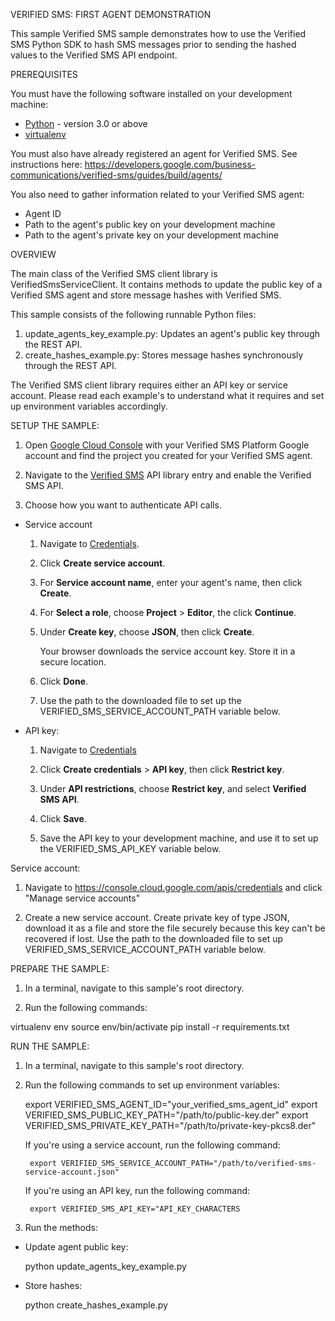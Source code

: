 VERIFIED SMS: FIRST AGENT DEMONSTRATION

This sample Verified SMS sample demonstrates how to use the Verified SMS Python SDK to hash SMS
messages prior to sending the hashed values to the Verified SMS API endpoint.


PREREQUISITES

You must have the following software installed on your development machine:

* [Python](https://www.python.org/downloads/) - version 3.0 or above
* [virtualenv](https://virtualenv.pypa.io/en/stable/installation/)

You must also have already registered an agent for Verified SMS. See instructions here:
https://developers.google.com/business-communications/verified-sms/guides/build/agents/

You also need to gather information related to your Verified SMS agent:

*   Agent ID
*   Path to the agent's public key on your development machine
*   Path to the agent's private key on your development machine


OVERVIEW

The main class of the Verified SMS client library is VerifiedSmsServiceClient. It contains methods
to update the public key of a Verified SMS agent and store message hashes with Verified SMS. 

This sample consists of the following runnable Python files:

  1. update_agents_key_example.py: Updates an agent's public key through the REST API.
  3. create_hashes_example.py: Stores message hashes synchronously through the REST API.

The Verified SMS client library requires either an API key or service account. Please read each
example's to understand what it requires and set up environment variables accordingly.


SETUP THE SAMPLE:

1. Open [Google Cloud Console](https://console.cloud.google.com/) with your Verified SMS Platform
Google account and find the project you created for your Verified SMS agent.

2. Navigate to the [Verified SMS](https://console.cloud.google.com/apis/library/verifiedsms.googleapis.com)
API library entry and enable the Verified SMS API.

3. Choose how you want to authenticate API calls.

*   Service account

    1. Navigate to [Credentials](https://console.cloud.google.com/apis/credentials).

    2. Click **Create service account**.

    3. For **Service account name**, enter your agent's name, then click **Create**.

    4. For **Select a role**, choose **Project** > **Editor**, the click **Continue**.

    5. Under **Create key**, choose **JSON**, then click **Create**.

       Your browser downloads the service account key. Store it in a secure location.

    6. Click **Done**.

    7. Use the path to the downloaded file to set up the VERIFIED_SMS_SERVICE_ACCOUNT_PATH variable below.

*   API key:

    1. Navigate to [Credentials](https://console.cloud.google.com/apis/credentials)

    2. Click **Create credentials** > **API key**, then click **Restrict key**.

    3. Under **API restrictions**, choose **Restrict key**, and select **Verified SMS API**.

    4. Click **Save**.

    5. Save the API key to your development machine, and use it to set up the VERIFIED_SMS_API_KEY variable below.

Service account:

1. Navigate to https://console.cloud.google.com/apis/credentials and click "Manage service accounts"

2. Create a new service account. Create private key of type JSON, download it as a file and store
the file securely because this key can't be recovered if lost. Use the path to the downloaded file
to set up VERIFIED_SMS_SERVICE_ACCOUNT_PATH variable below.


PREPARE THE SAMPLE:

1. In a terminal, navigate to this sample's root directory.

2. Run the following commands:

virtualenv env
source env/bin/activate
pip install -r requirements.txt


RUN THE SAMPLE:

1. In a terminal, navigate to this sample's root directory.

2. Run the following commands to set up environment variables:

    export VERIFIED_SMS_AGENT_ID="your_verified_sms_agent_id"
    export VERIFIED_SMS_PUBLIC_KEY_PATH="/path/to/public-key.der"
    export VERIFIED_SMS_PRIVATE_KEY_PATH="/path/to/private-key-pkcs8.der"

    If you're using a service account, run the following command:

        export VERIFIED_SMS_SERVICE_ACCOUNT_PATH="/path/to/verified-sms-service-account.json"

    If you're using an API key, run the following command:

        export VERIFIED_SMS_API_KEY="API_KEY_CHARACTERS

3. Run the methods:

  * Update agent public key:

     python update_agents_key_example.py

  * Store hashes:

    python create_hashes_example.py
 
